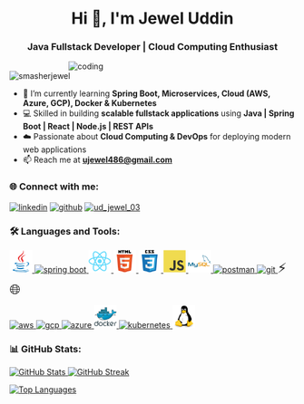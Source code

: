 <h1 align="center">Hi 👋, I'm Jewel Uddin</h1>
<h3 align="center">Java Fullstack Developer | Cloud Computing Enthusiast</h3>
<img align="right" alt="coding" width="400" src="https://user-images.githubusercontent.com/55389276/140866485-8fb1c876-9a8f-4d6a-98dc-08c4981eaf70.gif">

<p align="left"> <img src="https://komarev.com/ghpvc/?username=smasherjewel&label=Profile%20views&color=0e75b6&style=flat" alt="smasherjewel" /> </p>

- 🌱 I’m currently learning **Spring Boot, Microservices, Cloud (AWS, Azure, GCP), Docker & Kubernetes**
- 💻 Skilled in building **scalable fullstack applications** using **Java | Spring Boot | React | Node.js | REST APIs**
- ☁️ Passionate about **Cloud Computing & DevOps** for deploying modern web applications
- 📫 Reach me at **ujewel486@gmail.com**

<h3 align="left">🌐 Connect with me:</h3>
<p align="left">
<a href="https://www.linkedin.com/in/contactjewel" target="blank"><img align="center" src="https://raw.githubusercontent.com/rahuldkjain/github-profile-readme-generator/master/src/images/icons/Social/linked-in-alt.svg" alt="linkedin" height="30" width="40" /></a>
<a href="https://github.com/SmasherJewel" target="blank"><img align="center" src="https://raw.githubusercontent.com/rahuldkjain/github-profile-readme-generator/master/src/images/icons/Social/github.svg" alt="github" height="30" width="40" /></a>
<a href="https://instagram.com/ud_jewel_03" target="blank"><img align="center" src="https://raw.githubusercontent.com/rahuldkjain/github-profile-readme-generator/master/src/images/icons/Social/instagram.svg" alt="ud_jewel_03" height="30" width="40" /></a>
</p>

<h3 align="left">🛠️ Languages and Tools:</h3>
<p align="left">
  <!-- Java Fullstack -->
  <a href="https://www.java.com" target="_blank"> <img src="https://raw.githubusercontent.com/devicons/devicon/master/icons/java/java-original.svg" alt="java" width="40" height="40"/> </a>
  <a href="https://spring.io/" target="_blank"> <img src="https://www.vectorlogo.zone/logos/springio/springio-icon.svg" alt="spring boot" width="40" height="40"/> </a>
  <a href="https://reactjs.org/" target="_blank"> <img src="https://raw.githubusercontent.com/devicons/devicon/master/icons/react/react-original.svg" alt="react" width="40" height="40"/> </a>
  <a href="https://www.w3.org/html/" target="_blank"> <img src="https://raw.githubusercontent.com/devicons/devicon/master/icons/html5/html5-original-wordmark.svg" alt="html5" width="40" height="40"/> </a>
  <a href="https://www.w3.org/Style/CSS/" target="_blank"> <img src="https://raw.githubusercontent.com/devicons/devicon/master/icons/css3/css3-original-wordmark.svg" alt="css3" width="40" height="40"/> </a>
  <a href="https://developer.mozilla.org/en-US/docs/Web/JavaScript" target="_blank"> <img src="https://raw.githubusercontent.com/devicons/devicon/master/icons/javascript/javascript-original.svg" alt="javascript" width="40" height="40"/> </a>
  <a href="https://www.mysql.com/" target="_blank"> <img src="https://raw.githubusercontent.com/devicons/devicon/master/icons/mysql/mysql-original-wordmark.svg" alt="mysql" width="40" height="40"/> </a>
  <a href="https://www.postman.com/" target="_blank"> <img src="https://www.vectorlogo.zone/logos/getpostman/getpostman-icon.svg" alt="postman" width="40" height="40"/> </a>
  <a href="https://git-scm.com/" target="_blank"> <img src="https://www.vectorlogo.zone/logos/git-scm/git-scm-icon.svg" alt="git" width="40" height="40"/> </a>
  <span title="Agile" style="font-size: 24px;">⚡</span>
  <span title="WebSocket" style="font-size: 24px;">🌐</span>

  <!-- Cloud & DevOps -->
  <a href="https://aws.amazon.com/" target="_blank"> <img src="https://www.vectorlogo.zone/logos/amazon_aws/amazon_aws-icon.svg" alt="aws" width="40" height="40"/> </a>
  <a href="https://cloud.google.com/" target="_blank"> <img src="https://www.vectorlogo.zone/logos/google_cloud/google_cloud-icon.svg" alt="gcp" width="40" height="40"/> </a>
  <a href="https://azure.microsoft.com/" target="_blank"> <img src="https://www.vectorlogo.zone/logos/microsoft_azure/microsoft_azure-icon.svg" alt="azure" width="40" height="40"/> </a>
  <a href="https://www.docker.com/" target="_blank"> <img src="https://raw.githubusercontent.com/devicons/devicon/master/icons/docker/docker-original-wordmark.svg" alt="docker" width="40" height="40"/> </a>
  <a href="https://kubernetes.io/" target="_blank"> <img src="https://www.vectorlogo.zone/logos/kubernetes/kubernetes-icon.svg" alt="kubernetes" width="40" height="40"/> </a>
  <a href="https://www.linux.org/" target="_blank"> <img src="https://raw.githubusercontent.com/devicons/devicon/master/icons/linux/linux-original.svg" alt="linux" width="40" height="40"/> </a>
</p>

<h3 align="left">📊 GitHub Stats:</h3>

<p align="left">
  <a href="https://github.com/SmasherJewel">
    <img src="https://github-readme-stats.vercel.app/api?username=SmasherJewel&show_icons=true&theme=dark&count_private=true&include_all_commits=true&hide_rank=false&card_width=500" alt="GitHub Stats" />
  </a>
  <a href="https://github.com/SmasherJewel">
    <img src="https://github-readme-streak-stats.herokuapp.com/?user=SmasherJewel&theme=dark" alt="GitHub Streak" />
  </a>
</p>

<p align="left">
  <a href="https://github.com/SmasherJewel">
    <img src="https://github-readme-stats.vercel.app/api/top-langs/?username=SmasherJewel&layout=compact&theme=dark" alt="Top Languages" />
  </a>
</p>

